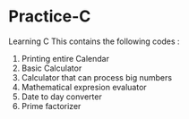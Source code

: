 # Practice-C
Learning C
This contains the following codes :
1) Printing entire Calendar 
2) Basic Calculator
3) Calculator that can process big numbers
4) Mathematical expresion evaluator
5) Date to day converter
6) Prime factorizer 
